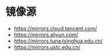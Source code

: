 # 镜像源


- https://mirrors.cloud.tencent.com/
- https://mirrors.aliyun.com/
- https://mirrors.tuna.tsinghua.edu.cn/
- https://mirrors.ustc.edu.cn/